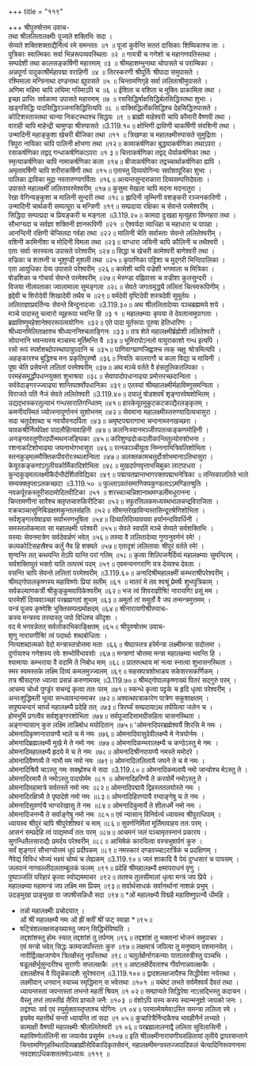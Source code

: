 +++
title = "११९"

+++
श्रीपुरुषोत्तम उवाच-  
तथा श्रीललितालक्ष्मीः पूज्यते शक्तिभिः सदा ।  
सेव्यते शक्तिशक्ताद्यैर्नित्यं रमे समन्ततः ॥१ ॥
पूजां कुर्वन्ति सततं दासिकाः शिष्यिकाश्च ताः ।  
पुत्रिकाः स्वात्मिकाः सर्वा भिन्नरूपव्यवस्थिताः ॥२ ॥
गायत्री च गणेशो च महागणपतिस्तथा ।  
सम्पदेशी तथा कालसङ्कर्षिणी महारमाम् ॥३ ॥
श्रीमहाशम्भुनाथा चोपासते च पराम्बिका ।  
अन्नपूर्णा पादुकाश्रीर्महापद्मा वराहिणी ॥४ ॥
तिरस्करणी श्रीपूर्तिः श्रीपादा समुपासते ।  
रश्मिमाला मन्त्रिनाथा दण्डनाथा ह्युपासते ॥५ ॥
चिन्तामणिगृहे सर्वा ललिताश्रीमुपासते ।  
अणिमा महिमा चापि लघिमा गरिमाऽपि च ॥६ ॥
ईशिता च वशिता च मुक्तिः प्राकामिता तथा ।  
इच्छा प्राप्तिः सर्वकामा उपासते महारमाम् ॥७ ॥
रससिद्धिर्माक्षसिद्धिर्बलसिद्धिस्तथा शुभाः ।  
खड्गसिद्धिः पादसिद्धिरञ्जनासिद्धिरित्यपि ॥८ ॥
वाक्सिद्धिर्लोकसिद्धिश्च देहसिद्धिरुपासते ।  
कोटिशस्तास्तथा चान्या निकटस्थाश्च सिद्धयः ॥९ ॥
ब्राह्मी माहेश्वरी चापि कौमारी वैष्णवी तथा ।  
वाराही चापि माहेन्द्री चामुण्डा श्रीरुपासते ॥3.119.१०॥
क्षोभिणी द्राविणी चाकर्षिणी संवशिनी तथा ।  
उन्मादिनी महाङ्कुशा खेचरी बीजिका तथा ॥११ ॥
त्रिखण्डा च महालक्ष्मीरुपासते सुमुद्रिताः ।  
त्रिपुरा नायिका चापि पालिनी क्षोभणा तथा ॥१२॥
कामाकर्षणिका बुद्ध्याकर्षणिका तथाऽपरा ।  
रसाकर्षणिका तद्वद् गन्धाकर्षणिकाऽपरा ॥१ ३॥
चित्ताकर्षणिका तद्वद् धैर्याकर्षणिका तथा ।  
स्मृत्याकर्षणिका चापि नामाकर्षणिका कला ॥१४॥
बीजाकर्षणिका तद्वच्चार्थाकर्षणिका ह्यपि ।  
अमृतावर्षिणी चापि शरीराकर्षिणी तथा ॥१५॥
एतास्तु दिव्ययोगिन्यः सर्वाशापूरिका शुभाः ।  
पालिका द्राविका मुद्रा नवतारुण्यगर्विताः ॥१६॥
अत्यन्तसुन्दराकारा दिव्यसम्पत्तिदेवताः ।  
उपासते महालक्ष्मीं ललितापरमेश्वरीम् ॥१७॥
कुसुमा मेखला चापि मदना मदनातुरा ।  
रेखा वेगिन्यङ्कुशा च मालिनी सुन्दरी तथा ॥१८॥
ह्लादिनी जृम्भिणी वशङ्करी रञ्जनकारिणी ।  
उन्मादिनी चार्थकरी सम्पत्पूरा च मन्त्रिणी ॥१९॥
सम्प्रदाया रक्षिका च सेवन्ते परमेश्वरीम् ।  
सिद्धिदा सम्पत्प्रदा च प्रियङ्करी च मङ्गला ॥3.119.२०॥
कामदा दुःखहा मृत्युहरा विघ्नहरा तथा ।  
सौभाग्यदा च सर्वज्ञा शक्तिनी ज्ञानरूपिणी ॥२१ ॥
ऐश्वर्यदा व्याधिहा च महाधारा च पापहा ।  
आनन्दिनी रक्षिणी चेप्सितदा गर्वहा तथा ॥२२॥
मालिनी चेति सर्वास्ताः सेवन्ते ललितेश्वरीम् ।  
वशिनी कामिनीशा च मोदिनी विमला तथा ॥२३॥
वाग्धारा जयिनी चापि कौलिनी च तथैश्वरी ।  
एताः सर्वाः सरस्वत्य उपासते परेश्वरीम् ॥२४॥
सिद्धा च खेचरी कामेश्वरी बाणेश्वरी तथा ।  
वज्रिका च शतघ्नी च भूशुण्डी मुशली तथा ॥२५॥
कृपाणिका पट्टिशा च मुद्गरी भिन्दिपालिका ।  
एता आयुधिका देव्य उपासते परेश्वरीम् ॥२६॥
कामेशी चापि वज्रेशी भगमाला च मित्रिका ।  
षोडशिका च गोचर्या सेवन्ते परमेश्वरीम् ॥२७॥
भेरुण्डा वह्निवासा च वज्रीशा कुलसुन्दरी ।  
विजया नीलपताका ज्वालामाला सुमङ्गला ॥२८॥
सेवते जगतामृद्ध्यै ललितां चित्स्वरूपिणीम् ।  
हृद्देवी च शिरोदेवी शिखादेवी तथैव च ॥२९॥
वर्मदेवी वृष्टिदेवी शस्त्रदेवी सुमूर्तयः ।  
ललिताज्ञाप्रवर्तिन्यः सेवन्ते बिन्दुनादजाः ॥3.119.३०॥
अथ श्रीललितादेव्याः पञ्चब्रह्ममये शये ।  
मञ्चे पादास्तु चत्वारो व्यूहरूपा भवन्ति हि ॥३ १ ॥
महालक्ष्म्याः कृपया ते देवतात्वमुपागताः ।  
ब्रह्मविष्णुमहेशानेश्वररूपत्वयोगिनः ॥३२॥
एते पादा मूर्तरूपाः पूरुषा हेतिधारिणः ।  
श्रीध्यानमिलिताक्षाश्च श्रीध्याननिश्चलाङ्गिनः ॥३३॥
तत्र शेते महालक्ष्मीर्ब्रह्मेशी ललितेश्वरी ।  
सोपानानि भवन्त्यस्य मञ्चस्य मूर्तिमन्ति वै ॥३४॥
भूमिरापोऽनलो वायुराकाशो गन्ध इत्यपि ।  
रसो रूपं स्पर्शशब्दोपस्थापायुपदानि च ॥३५॥
पाणिवाग्घ्राणजिह्वाश्च त्वक् चक्षुः श्रोत्रमित्यपि ।  
अहङ्कारश्च बुद्धिश्च मनः प्रकृतिपूरुषौ ॥३६॥
नियतिः कालरागौ च कला विद्या च मायिनी ।  
पूषा चेति प्रसेवन्ते ललितां परमेश्वरीम् ॥३७॥
अथ मञ्चे वर्तते वै हंसतुलिकतल्पिका ।  
परमहंसमूर्द्धोपधानयुक्ता शुभाश्रया ॥३८॥
सेवापादोपधानाढ्या प्रमोत्तरच्छदान्विता ।  
सर्ववेदाङ्गरज्ज्वाढ्या शान्तिपार्श्वोपधानिका ॥३९॥
एतस्यां श्रीमहालक्ष्मीर्महाविष्णुसमन्विता ।  
विराजते पतिं नैजं सेवते ललितेश्वरी ॥3.119.४०॥
दयालुं षोडशवर्षं शृङ्गारवेषशोभितम् ।  
उद्यद्भास्करतुल्याभं गन्धसारातिगन्धितम् ॥४१॥
हारकेयूरमुकुटकटकाद्यैरलङ्कृतम् ।  
कमनीयस्मितं ज्योत्स्नापूर्णाननं सुशोभनम् ॥४२॥
सेवमाना महालक्ष्मीस्तरुण्यादित्यभासुरा ।  
सदा चतुर्दशाब्दा च नवयौवनदर्पिता ॥४३॥
अमृष्टपद्मरागाभा चन्दनाब्जनखच्छरा ।  
यावकश्रीर्निर्व्यपेक्षा पादलौहित्यवाहिनी ॥४४॥
कलनिःस्वानमञ्जीरपतत्कङ्कणमोहिनी ।  
अनङ्गवरतूणीरदर्पोन्मथनजङ्घिका ॥४५॥
करिशुण्ढदोःकदलीकान्तितुल्योरुशोभना ।  
रशनाकटिशोभाढ्या जघनाभोगभासुरा ॥४६॥
रत्नकाञ्चीयुता निम्ननाभित्रिवलिशोभिता ।  
स्तनकुड्मलमौक्तिकपीवरोरःस्थलान्विता ॥४७॥
अलक्तकामचतुर्दोःशोभमानाऽतिभासुरा ।  
केयूरकङ्कणांऽगुलीयकोर्मिकादिशोभिता ॥४८॥
मुखदर्पणवृत्ताभचिबुका लाटपाधरा ।  
कुन्दकुड्मललक्ष्मीकैर्दन्तैर्दर्शितविद्यिका ॥४९॥
पद्मायतप्रान्तभागरक्तपद्माभनेत्रिका ॥
तन्तिकाललिते भाले सम्यक्क्लृप्ताऽलकच्छटा ॥3.119.५० ॥
फुल्लाऽवतंसमाणिक्यकुण्डलाऽऽमण्डितश्रुतिः ।  
नवकर्पूरकस्तूरीसदामोदितवीटिका ॥५१ ॥
शरच्चञ्चन्निशानाथमण्डलीमधुरानना ।  
चिन्तामणीनां सारैश्च क्लृप्तचारुकिरीटिका ॥५२॥
स्फुरत्तिलकमध्यस्थभालचन्द्रविराजिता ।  
वक्रचञ्चत्सुनिबिडक्षामकुन्तलसंहतिः ॥५२॥
सीमन्तरेखाविन्यस्तसिन्दूरश्रेणिशोभिता ।  
सर्वशृङ्गारवेषाढ्या सर्वाभरणभूषिता ॥५४॥
दिव्यातिदिव्यावयवा हर्यानन्दविवर्धिनी ।  
समस्तलोकमाता सा महालक्ष्मीः परेश्वरी ॥५५॥
सेवते स्वपतिं मञ्चे सेव्यते सर्वशक्तिभिः ।  
यस्याः सेवनमात्रेण सर्वदेवार्हणं भवेत् ॥५६॥
तस्या वै ललितादेव्या गुणानुवर्णनं रमे! ।  
कल्पकोटिसहस्रैश्च कर्तुं नैव हि शक्यते ॥५७॥
एतादृशं ललितायाः श्रीपुरं वर्तते रमे! ।  
शृण्वन्ति तत् कथयन्ति तेऽपि यान्ति परां गतिम् ॥५८॥
कृत्वा शिल्पिजनैर्दिव्यं महालक्ष्म्याः सुमन्दिरम् ।  
सर्वशक्तियुतं भक्तो याति तत्परमं पदम् ॥५९॥
एवमन्यनगराणि यत्र देव्यश्च देवताः ।  
वसन्ति चापि सेवन्ते ललितां परमेश्वरीम् ॥3.119.६०॥
अनादिश्रीमहालक्ष्मीं कम्भराश्रीपरेश्वरीम् ।  
श्रीमद्गोपालकृष्णस्य महाविष्णोः प्रियां सतीम् ॥६१ ॥
मातरं मे तव श्वश्रूं प्रेमर्षेः शुभपुत्रिकाम् ।  
सर्वकल्याणकर्त्री श्रीकुङ्कुमवापिकेश्वरीम् ॥६२॥
भज त्वं शिवराज्ञीश्रि! नारायणि! प्रसूं मम ।  
पारमेशीं दिव्यवाञ्च्छां परब्रह्मगतां शुभाम् ॥६३॥
अमूर्ता तां समूर्तो वै जप तन्मन्त्रमुत्तमम् ।  
यन्त्रं पूजय कृष्णेशि भुक्तिसम्पत्प्रमोक्षदम् ॥६४॥
श्रीनारायणीश्रीरुवाच-  
कस्य मन्त्रस्य तस्यास्तु जपो विधिश्च कीदृशः ।  
वद मे भगवन्नेतत् सर्वलोकाभिकाङ्क्षितम् ॥६५॥
श्रीपुरुषोत्तम उवाच-  
शृणु नारायणीश्रि! त्वं पदार्थाः शब्दबोधिताः ।  
नित्यशब्दात्मको वेदो मन्त्रास्तत्रोत्तमा मताः ॥६६॥
श्रेष्ठास्तत्र हरेर्मन्त्रा लक्ष्मीमन्त्रा सदोत्तमा ।  
दुर्गायाश्च गणेशस्य रवेः शम्भोर्विभावसोः ॥६७॥
मन्त्राणां चोत्तमा मन्त्रा महालक्ष्म्या भवन्ति हि ।  
श्यामायाः कम्भराया वै वदामि ते निबोध माम् ॥६८॥
प्रातरुत्थाय मां नत्वा स्नात्वा शुभासनस्थिता ।  
स्मर स्वमस्तके लक्ष्मि दिव्यं कमलमुज्ज्वलम् ॥६९॥
सहस्रपत्रशोभाड्य सकेशरसकर्णिकम् ।  
तत्र श्रीसद्गरु ध्यात्वा प्रसन्नं करुणामयम् ॥3.119.७०॥
श्रीमद्गोपालकृष्णाख्यं पितरं सद्गुरुं परम् ।  
आचम्य चोर्ध्व पुण्ड्रंर सचन्द्रं कृत्वा ततः परम् ॥७१॥
स्कन्धे कृत्वा पट्टके च हृदि धृत्वा परेश्वरीम् ।  
अन्तःशुद्धिमती भूत्वा सन्ध्यावन्दनमाचर ॥७२॥
अश्वत्थपत्राकारेण पात्रेण सकुशाक्षतम् ।  
सपुष्पचन्दनं चार्घ्यं महालक्ष्म्यै प्रदेहि तत् ॥७३॥
त्रिरर्घ्यं सम्प्रदायाऽथ तर्पयित्वा जलेन च ।  
होमभूमिं प्रगत्वैव सर्वशृङ्गारशोभिता ॥७४॥
सर्वपूजादिसामग्रीसहिता चासनस्थिता ।  
अङ्गन्यासान् कुरु लक्ष्मि तान्निबोध मयोदितान् ॥७५॥
'ओमनादिपरब्रह्मेश्वर्यै शिरसि मे नमः ।  
ओमनादिकृष्णनारायण्यै भाले च मे नमः ॥७६॥
ओमनादिवासुदेवीलक्ष्म्यै मे नेत्रयोर्नमः ।  
ओमनादिब्रह्मलक्ष्म्यै मुखे मे ते नमो नमः ॥७७॥
ओमनादिकम्भरालक्ष्म्यै च कण्ठेऽस्तु मे नमः ।  
ओमनादिमहालक्ष्म्यै हृदये मे च ते नमः ॥७८॥
ओमनादिश्रीनरायण्यै नमस्ते ममोदरे ।  
ओमनादिवैष्णव्यै ते नाभौ मम नमो नमः ॥७९॥
ओमनादिललितायै जघने ते च मे नमः ।  
ओमनादिश्रियै चाऽस्तु नमः सक्थ्नोश्च मे सदा ॥3.119.८०॥
ओमनादिकमलायै नमो जान्वोश्च मेऽस्तु ते ।  
ओमनादिरमायै ते नमोऽस्तु पादयोर्मम ॥८१ ॥
ओमनादिहरिण्यै ते करयोर्मे नमोऽस्तु ते ।  
ओमनादिमहामात्रे सर्वतस्ते नमो नमः ॥८२॥
ओमनादिपद्मायै द्विहस्ततलयोस्ते नमः ।  
ओमनादिरक्षित्र्यै ते पृष्ठदेशे नमो नमः ॥८३॥
ओमनादिहिरण्यायै रम्याङ्गेषु च ते नमः ।  
ओमनादिसुवर्णायै भाग्यरेखासु ते नमः ॥८४॥
ओमनादिकुमार्यै ते शीलधर्मे नमो नमः ।  
ओमनादिजनन्यै ते सर्वाङ्गेषु नमो नमः ॥८५॥
एवं न्यासान् विनिर्वर्त्य ध्यायस्व श्रीपुराधिपाम् ।  
ध्यायस्व श्रीपुरं चापि श्रीपुरेशीश्वरं च माम् ॥८६॥
सुवर्णनिर्मितां मूर्तिमावाहय ततः परम् ।  
आसनं सम्प्रदेहि त्वं पाद्यमर्घ्यं ततः परम् ॥८७॥
आचमनं जलं पञ्चामृतस्नानं प्रकारय ।  
सुगन्धितैलसाराद्यैः प्रमर्दय परेश्वरीम् ॥८८॥
आभिषेकं कारयित्वा वस्त्रभूषार्पणं कुरु ।  
सर्वं शृङ्गारं सौभाग्योत्तमं धूपं प्रदीपकम् ॥८९॥
नमस्कारं दण्डवच्चाऽरार्त्रिकं च प्रदक्षिणम् ।  
नैवेद्यं विविधं भोज्यं भक्ष्यं चोष्यं च लेह्यकम् ॥3.119.९०॥
जलं शाकादि वै पेयं दुग्धसारं च पायसम् ।  
जलपानं नागवल्लीदलताम्बूलकं फलम् ॥९१॥
प्रदेहि श्रीमहालक्ष्म्यै क्षमापराधनं वृणु ।  
पुष्पाञ्जलिं परिहारं कृत्वा स्वोद्यममाचर ॥९२॥
ततश्च तुलसीमालां धृत्वा मन्त्रं जप प्रिये ।  
महालक्ष्म्या महामन्त्रं जप लक्ष्मि मम प्रियम् ॥९३॥
सर्वार्थसाधकं सर्वानर्थानां नाशकं प्रभुम् ।  
उदङ्मुखा प्राङ्मुखा वा जपश्रीसन्निधौ सदा ॥९४॥
*ओं महालक्ष्म्यै विद्महै महाविष्णुपत्न्यै धीमहि ।  
* तन्नो महालक्ष्मीः प्रचोदयात् ।  
ओं श्रीं महालक्ष्म्यै नमः ओं ह्रीं क्लीं श्रीं फट् स्वाहा *॥९५॥
* षट्त्रिंशल्लक्षसङ्ख्यास्तु जपन् सिद्धिर्भविष्यति ।  
तद्दशांशस्तु होमः स्यात् तद्दशांशं तु तर्पणम् ॥९६॥
तद्दशांशं तु भक्तानां भोजनं समुपाचर ।  
एवं मन्त्रो भवेत् सिद्धः काम्यजपाँस्ततः कुरु ॥९७॥
लक्षमात्रं जपित्वा तु मनुष्यान् वशमानयेत् ।  
नारीर्द्विलक्षजाप्येन त्रिलक्षैस्तु नृपाँस्तथा ॥९८॥
चतुर्लक्षैर्नागकन्याः पातालस्त्रीस्तु पञ्चभिः ।  
षडूलक्षैर्भूसुन्दरीश्च सुराणीः सप्तलक्षकैः ॥९९॥
अष्टलक्षैर्देवताश्च गीर्वाणान्नवलक्षकैः ।  
दशलक्षैश्च वै पितॄन्नेकादशैः सुरेश्वरान् ॥3.119.१००॥
द्वादशलक्षजापैश्च सिद्धीर्वशा नयेत्तथा ।  
लक्ष्मीवान् धनवान् स्याच्च स्मृद्धिमान् स भवेत्तथा ॥१०१ ॥
यथेष्टं लभते सर्वमैश्वर्यं दैवतं तथा ।  
ध्यायन्तस्तां जपन्तस्तां लभन्ते महतीं श्रियम् ॥१ ०२॥
सम्प्राप्यते सिद्धिरेषा नाऽसद्भिस्तु कदाचन ।  
यैस्तु तप्तं तपस्तीव्रं तैरियं प्राप्यते जनैः ॥१०३ ॥
वंशोऽपि यस्य कस्य स्यान्मनुज्ञो जापको जनः ।  
तद्वंश्याः सर्व एव स्युर्मुक्तास्तृप्ताश्च योगिनः ॥१ ०४॥
परमात्मेयमेवाऽस्ति समन्त्रा ललिता रमे ।  
इयमेव महत्तीर्थं सन्तो ध्यायन्ति तां सदा ॥१ ०५॥
कुचारित्रैर्निन्दकैश्च भावहीनैर्न लभ्यते ।  
कामाक्षी वैष्णवी महालक्ष्मीः श्रीललितेश्वरी ॥१ ०६॥
परब्रह्मलालनाद्वै ललिता सुविलासिनी ।  
महाविष्णोर्लालिनी सा जयत्येव प्रसूर्मम ॥१०७॥
इति श्रीलक्ष्मीनारायणीयसंहितायां तृतीये द्वापरसन्ताने चिन्तामणिगृहस्थितदिव्यब्राह्मीसेविकादिकृतसेवनं, महालक्ष्मीमन्त्रस्तज्जपादिफलं चेत्यादिनिरूपणनामा नवदशाऽधिकशततमोऽध्यायः ॥११९ ॥
    
